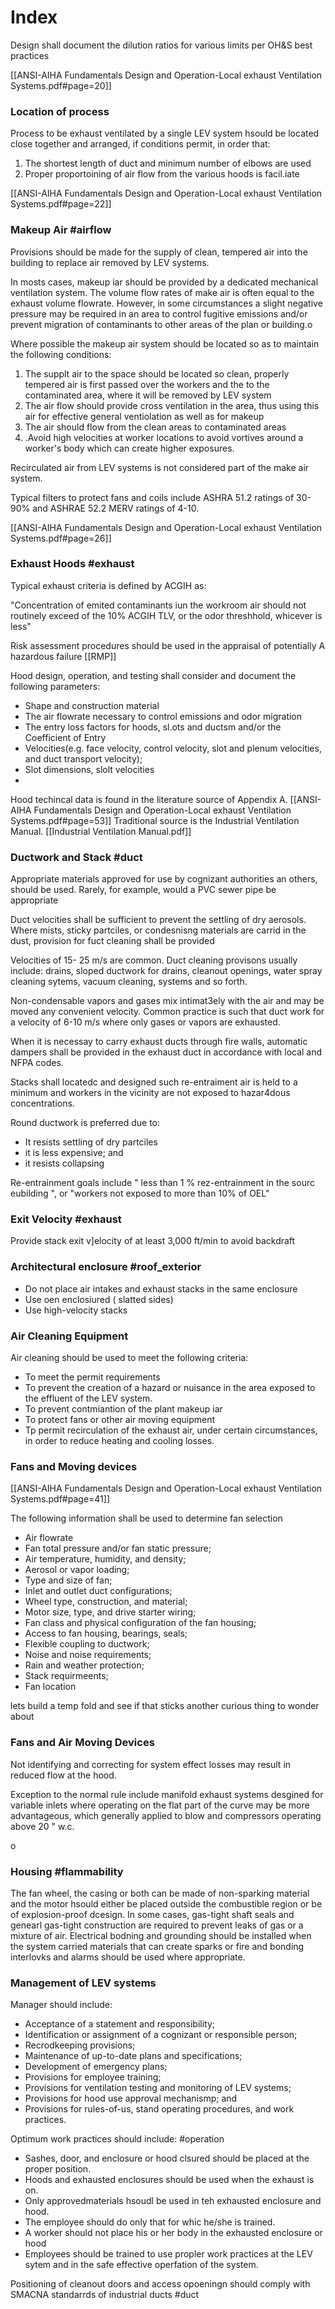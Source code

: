 # Index

Design shall document the dilution ratios for various limits per OH&S best practices

[[ANSI-AIHA Fundamentals Design and Operation-Local exhaust Ventilation Systems.pdf#page=20]]


###  Location of process

Process to be exhaust ventilated by a single LEV system hsould be located close together and arranged, if conditions permit, in order that:

1. The shortest length of duct and minimum number of elbows are used
2. Proper proportoining of air flow from the various hoods is facil.iate

[[ANSI-AIHA Fundamentals Design and Operation-Local exhaust Ventilation Systems.pdf#page=22]]


### Makeup Air #airflow

Provisions should be made for the supply of clean, tempered air into the building to replace air removed by LEV systems.

In mosts cases, makeup iar should be provided by a dedicated mechanical ventilation system. The volume flow rates of make air is often equal to the exhaust volume flowrate. However, in some circumstances a slight negative pressure may be required in an area to control fugitive emissions and/or prevent migration of contaminants to other areas of the plan or building.o

Where possible the makeup air system should be located so as to maintain the following conditions:

1. The supplt air to the space should be located so clean, properly tempered air is first passed over the workers and the to the contaminated area, where it will be removed by LEV system
2. The air flow should provide cross ventilation in the area, thus using this air for effective general ventiolation as well as for makeup
3. The air should flow from the clean areas to contaminated areas 
4. .Avoid high velocities at worker locations to avoid vortives around a worker's body which can create higher exposures. 


Recirculated air from LEV systems is not considered part of the make air system.

Typical filters to protect fans and coils include ASHRA 51.2 ratings of 30-90% and ASHRAE 52.2 MERV ratings of 4-10.

[[ANSI-AIHA Fundamentals Design and Operation-Local exhaust Ventilation Systems.pdf#page=26]]

 ### Exhaust Hoods #exhaust

Typical exhaust criteria is defined by ACGIH as:

"Concentration of emited contaminants iun the workroom air should not routinely exceed of the 10% ACGIH TLV, or the odor threshhold, whicever is less"

Risk assessment procedures should be used in the appraisal of potentially A hazardous failure [[RMP]]

Hood design, operation, and testing shall consider and document the following parameters:
	
* Shape and construction material
* The air flowrate necessary to control emissions and odor migration
* The entry loss factors for hoods, sl.ots and ductsm and/or the Coefficient of Entry
* Velocities(e.g. face velocity, control velocity, slot and plenum velocities, and duct transport velocity);
* Slot dimensions, slolt velocities
*

Hood techincal data is found in the literature source of Appendix A. [[ANSI-AIHA Fundamentals Design and Operation-Local exhaust Ventilation Systems.pdf#page=53]]
Traditional source is the Industrial Ventilation Manual. [[Industrial Ventilation Manual.pdf]]

### Ductwork and Stack #duct

Appropriate materials approved for use by cognizant authorities an others, should be used. Rarely, for example, would a PVC sewer pipe be appropriate

Duct velocities shall be sufficient to prevent the settling of dry aerosols. Where mists, sticky partciles, or condesnisng materials are carrid in the dust, provision for fuct cleaning shall be provided

Velocities of 15- 25 m/s are common. Duct cleaning provisons usually include: drains, sloped ductwork for drains, cleanout openings, water spray cleaning sytems, vacuum cleaning, systems and so forth.


Non-condensable vapors and gases mix intimat3ely with the air and may be moved any convenient velocity. Common practice is such that duct work for a velocity of 6-10 m/s where only gases or vapors are exhausted.


When it is necessay to carry exhaust ducts through fire walls, automatic dampers shall be provided in the exhaust duct in accordance with local and NFPA codes.

Stacks shall locatedc and designed such re-entraiment air is held to a minimum and workers in the vicinity are not exposed to hazar4dous concentrations.	

Round ductwork is preferred due to:

- It resists settling of dry partciles
- it is less expensive; and
- it resists collapsing

Re-entrainment goals include " less than 1 % rez-entrainment  in the sourc eubilding ", or "workers not exposed to more than 10% of OEL"


### Exit Velocity #exhaust 

Provide stack exit v]elocity of at least 3,000 ft/min to avoid backdraft


### Architectural enclosure #roof_exterior

- Do not place air intakes and exhaust stacks in the same enclosure
- Use oen enclosiured ( slatted sides)
- Use high-velocity stacks



###  Air Cleaning Equipment

Air cleaning should be used to meet the following criteria:

- To meet the permit requirements
- To prevent the creation of a hazard or nuisance in the area exposed to the effluent of the LEV system.
- To prevent contmiantion of the plant makeup iar
- To protect fans or other air moving equipment
- Tp permit recirculation of the exhaust air, under certain circumstances, in order to reduce heating and cooling losses.


### Fans and Moving devices
[[ANSI-AIHA Fundamentals Design and Operation-Local exhaust Ventilation Systems.pdf#page=41]]
 
 
 The following information shall be used to determine fan selection
 
 - Air flowrate
 - Fan total pressure and/or fan static pressure;
 - Air temperature, humidity, and density;
 - Aerosol or vapor loading;
 - Type and size of fan;
 - Inlet and outlet duct configurations;
 - Wheel type, construction, and material;
 - Motor size, type, and drive starter wiring;
 - Fan class and physical configuration of the fan housing;
 - Access to fan housing, bearings, seals;
 - Flexible coupling to ductwork;
 - Noise and noise requirements;
 - Rain and weather protection;
 - Stack requirmeents;
 - Fan location

lets build a temp fold and see if that sticks
another curious thing to wonder about

### Fans and Air Moving Devices


Not identifying and correcting for system effect losses may result in reduced flow at the hood.


Exception to the normal rule include manifold exhaust systems desgined for variable inlets where operating on the flat part of the curve may be more advantageous, which generally applied to blow and compressors operating above 20 "  w.c.

o


### Housing #flammability

The fan wheel, the casing or both can be made of non-sparking material and the motor hsould either be placed outside the combustible region or be of explosion-proof dcesign. In some cases, gas-tight shaft seals and genearl gas-tight construction are required to prevent leaks of gas or a mixture of air. Electrical bodning and grounding should be installed when the system carried materials that can create sparks or fire and bonding interlovks and alarms should be used where appropriate.


### Management of LEV systems

Manager should include:

- Acceptance of a statement and responsibility;
- Identification or assignment of a cognizant or responsible person;
 - Recrodkeeping provisions;
-  Maintenance of up-to-date plans and specifications;
-  Development of emergency plans;
- Provisions for employee training;
- Provisions for ventilation testing and monitoring of LEV systems;
- Provisions for hood use approval mechanismp; and
- Provisions for rules-of-us, stand operating procedures, and work practices.



Optimum work practices should include: 	#operation

- Sashes, door, and enclosure or hood clsured should be placed at the proper position.
- Hoods and exhausted enclosures should be used when the exhaust is on.
- Only approvedmaterials hsoudl be used in teh exhausted enclosure and hood.
- The employee should do only that for whic he/she is trained.
- A worker should not place his or her body in the exhausted enclosure or hood
- Employees should be trained to use propler work practices at the LEV sytem and in the safe effective operfation of the system.	


Positioning of cleanout doors and access opoeningn should comply with SMACNA standarrds of industrial ducts  #duct 